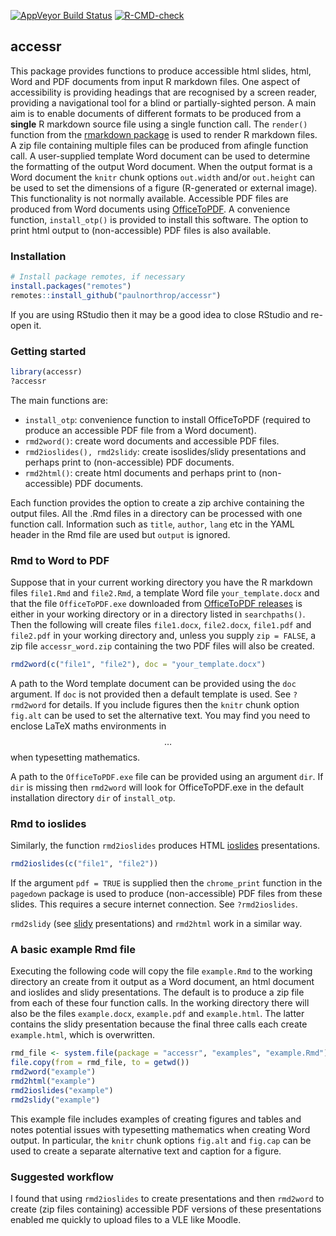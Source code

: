 
<!-- README.md is generated from README.Rmd. Please edit that file -->

[![AppVeyor Build
Status](https://ci.appveyor.com/api/projects/status/github/paulnorthrop/stat0002?branch=master&svg=true)](https://ci.appveyor.com/project/paulnorthrop/stat0002)
[![R-CMD-check](https://github.com/paulnorthrop/accessr/workflows/R-CMD-check/badge.svg)](https://github.com/paulnorthrop/accessr/actions)

## accessr

This package provides functions to produce accessible html slides, html,
Word and PDF documents from input R markdown files. One aspect of
accessibility is providing headings that are recognised by a screen
reader, providing a navigational tool for a blind or partially-sighted
person. A main aim is to enable documents of different formats to be
produced from a **single** R markdown source file using a single
function call. The `render()` function from the [rmarkdown
package](https://cran.r-project.org/package=rmarkdown) is used to render
R markdown files. A zip file containing multiple files can be produced
from afingle function call. A user-supplied template Word document can
be used to determine the formatting of the output Word document. When
the output format is a Word document the `knitr` chunk options
`out.width` and/or `out.height` can be used to set the dimensions of a
figure (R-generated or external image). This functionality is not
normally available. Accessible PDF files are produced from Word
documents using [OfficeToPDF](https://github.com/cognidox/OfficeToPDF).
A convenience function, `install_otp()` is provided to install this
software. The option to print html output to (non-accessible) PDF files
is also available.

### Installation

``` r
# Install package remotes, if necessary
install.packages("remotes")
remotes::install_github("paulnorthrop/accessr")
```

If you are using RStudio then it may be a good idea to close RStudio and
re-open it.

### Getting started

``` r
library(accessr)
?accessr
```

The main functions are:

-   `install_otp`: convenience function to install OfficeToPDF (required
    to produce an accessible PDF file from a Word document).
-   `rmd2word()`: create word documents and accessible PDF files.
-   `rmd2ioslides(), rmd2slidy`: create isoslides/slidy presentations
    and perhaps print to (non-accessible) PDF documents.
-   `rmd2html()`: create html documents and perhaps print to
    (non-accessible) PDF documents.

Each function provides the option to create a zip archive containing the
output files. All the .Rmd files in a directory can be processed with
one function call. Information such as `title`, `author`, `lang` etc in
the YAML header in the Rmd file are used but `output` is ignored.

### Rmd to Word to PDF

Suppose that in your current working directory you have the R markdown
files `file1.Rmd` and `file2.Rmd`, a template Word file
`your_template.docx` and that the file `OfficeToPDF.exe` downloaded from
[OfficeToPDF releases](https://github.com/cognidox/OfficeToPDF/releases)
is either in your working directory or in a directory listed in
`searchpaths()`. Then the following will create files `file1.docx`,
`file2.docx`, `file1.pdf` and `file2.pdf` in your working directory and,
unless you supply `zip = FALSE`, a zip file `accessr_word.zip`
containing the two PDF files will also be created.

``` r
rmd2word(c("file1", "file2"), doc = "your_template.docx")
```

A path to the Word template document can be provided using the `doc`
argument. If `doc` is not provided then a default template is used. See
`?rmd2word` for details. If you include figures then the `knitr` chunk
option `fig.alt` can be used to set the alternative text. You may find
you need to enclose LaTeX maths environments in $$ … $$ when typesetting
mathematics.

A path to the `OfficeToPDF.exe` file can be provided using an argument
`dir`. If `dir` is missing then `rmd2word` will look for OfficeToPDF.exe
in the default installation directory `dir` of `install_otp`.

### Rmd to ioslides

Similarly, the function `rmd2ioslides` produces HTML
[ioslides](https://bookdown.org/yihui/rmarkdown/ioslides-presentation.html)
presentations.

``` r
rmd2ioslides(c("file1", "file2"))
```

If the argument `pdf = TRUE` is supplied then the `chrome_print`
function in the `pagedown` package is used to produce (non-accessible)
PDF files from these slides. This requires a secure internet connection.
See `?rmd2ioslides`.

`rmd2slidy` (see
[slidy](https://bookdown.org/yihui/rmarkdown/slidy-presentation.html)
presentations) and `rmd2html` work in a similar way.

### A basic example Rmd file

Executing the following code will copy the file `example.Rmd` to the
working directory an create from it output as a Word document, an html
document and ioslides and slidy presentations. The default is to produce
a zip file from each of these four function calls. In the working
directory there will also be the files `example.docx`, `example.pdf` and
`example.html`. The latter contains the slidy presentation because the
final three calls each create `example.html`, which is overwritten.

``` r
rmd_file <- system.file(package = "accessr", "examples", "example.Rmd")
file.copy(from = rmd_file, to = getwd())
rmd2word("example")
rmd2html("example")
rmd2ioslides("example")
rmd2slidy("example")
```

This example file includes examples of creating figures and tables and
notes potential issues with typesetting mathematics when creating Word
output. In particular, the `knitr` chunk options `fig.alt` and `fig.cap`
can be used to create a separate alternative text and caption for a
figure.

### Suggested workflow

I found that using `rmd2ioslides` to create presentations and then
`rmd2word` to create (zip files containing) accessible PDF versions of
these presentations enabled me quickly to upload files to a VLE like
Moodle.
